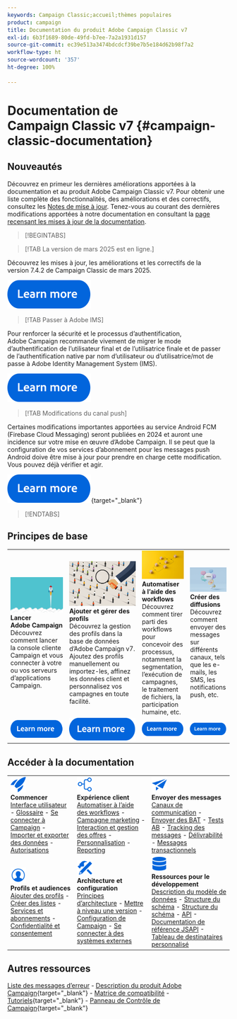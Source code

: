 ```yaml
---
keywords: Campaign Classic;accueil;thèmes populaires
product: campaign
title: Documentation du produit Adobe Campaign Classic v7
exl-id: 6b3f1689-80de-49fd-b7ee-7a2a1931d157
source-git-commit: ec39e513a3474bdcdcf39be7b5e184d62b98f7a2
workflow-type: ht
source-wordcount: '357'
ht-degree: 100%

---
```


# Documentation de Campaign Classic v7 {#campaign-classic-documentation}

<!--![](platform/using/assets/do-not-localize/banner_acc_doc.jpg) -->

## Nouveautés

Découvrez en primeur les dernières améliorations apportées à la documentation et au produit Adobe Campaign Classic v7. Pour obtenir une liste complète des fonctionnalités, des améliorations et des correctifs, consultez les [Notes de mise à jour](rn/using/latest-release.md).  Tenez-vous au courant des dernières modifications apportées à notre documentation en consultant la [page recensant les mises à jour de la documentation](rn/using/documentation-updates.md).

>[!BEGINTABS]


>[!TAB La version de mars 2025 est en ligne.]

Découvrez les mises à jour, les améliorations et les correctifs de la version 7.4.2 de Campaign Classic de mars 2025.

[![Image](assets/do-not-localize/learn-more-button.svg)](rn/using/latest-release.md)

>[!TAB Passer à Adobe IMS]

Pour renforcer la sécurité et le processus d’authentification, Adobe Campaign recommande vivement de migrer le mode d’authentification de l’utilisateur final et de l’utilisatrice finale et de passer de l’authentification native par nom d’utilisateur ou d’utilisatrice/mot de passe à Adobe Identity Management System (IMS).

[![image](assets/do-not-localize/learn-more-button.svg)](technotes/using/ac-ims.md)


>[!TAB Modifications du canal push]

Certaines modifications importantes apportées au service Android FCM (Firebase Cloud Messaging) seront publiées en 2024 et auront une incidence sur votre mise en œuvre d’Adobe Campaign. Il se peut que la configuration de vos services d’abonnement pour les messages push Android doive être mise à jour pour prendre en charge cette modification. Vous pouvez déjà vérifier et agir.

[![image](assets/do-not-localize/learn-more-button.svg)](https://experienceleague.adobe.com/docs/campaign/technotes-ac/tn-new/push-technote.html?lang=fr){target="_blank"}


>[!ENDTABS]

## Principes de base

<table style="table-layout:fixed">
  <tr style="border: 0;">
    <td>
    <a href="platform/using/launching-adobe-campaign.md"><img src="assets/do-not-localize/start-launch.png"></a></a>
    <div><strong>Lancer Adobe Campaign</strong><br/> Découvrez comment lancer la console cliente Campaign et vous connecter à votre ou vos serveurs d’applications Campaign.</div>
    </td>
    <td>
    <a href="platform/using/about-profiles.md"><img src="assets/do-not-localize/start-profiles.png"></a>
    <div><strong>Ajouter et gérer des profils</strong><br/> Découvrez la gestion des profils dans la base de données d’Adobe Campaign v7. Ajoutez des profils manuellement ou importez-les, affinez les données client et personnalisez vos campagnes en toute facilité.</div>
    </td>
    <td>
    <a href="workflow/using/about-workflows.md"><img src="assets/do-not-localize/start-workflows.jpeg"></a>
    <div><strong>Automatiser à l’aide des workflows</strong><br/> Découvrez comment tirer parti des workflows pour concevoir des processus, notamment la segmentation, l’exécution de campagnes, le traitement de fichiers, la participation humaine, etc.
    </div></td>
    <td>
    <a href="delivery/using/steps-about-delivery-creation-steps.md"><img src="assets/do-not-localize/start-deliveries.jpeg"></a>
    <div><strong>Créer des diffusions</strong><br/> Découvrez comment envoyer des messages sur différents canaux, tels que les e-mails, les SMS, les notifications push, etc.</div>
    </td>
  </tr>
  <tr style="border: 0;">
    <td align="center"><a href="platform/using/launching-adobe-campaign.md"><img src="assets/do-not-localize/learn-more-button.svg"></a></td>
    <td align="center"><a href="platform/using/about-profiles.md"><img src="assets/do-not-localize/learn-more-button.svg"></a></td>
    <td align="center"><a href="workflow/using/about-workflows.md"><img src="assets/do-not-localize/learn-more-button.svg"></a></td>
    <td align="center"><a href="delivery/using/steps-about-delivery-creation-steps.md"><img src="assets/do-not-localize/learn-more-button.svg"></a></td>
    </tr>
</table>

## Accéder à la documentation

<table style="table-layout:auto">
  <tr style="border: 0;">
    <td>
      <img src="assets/do-not-localize/icon-start.svg" width="35px">
<br/>
<strong>Commencer</strong><br/> <a href="platform/using/adobe-campaign-workspace.md">Interface utilisateur</a> - <a href="platform/using/ac-glossary.md">Glossaire</a> - <a href="platform/using/launching-adobe-campaign.md">Se connecter à Campaign</a> - <a href="platform/using/get-started-data-import-export.md">Importer et exporter des données</a> - <a href="platform/using/access-management.md">Autorisations</a>
    </td>
    <td>
      <img src="assets/do-not-localize/icon-experience.svg" width="35px">
<br/>
<strong>Expérience client</strong><br/> <a href="workflow/using/about-workflows.md">Automatiser à l’aide des workflows</a> - <a href="campaign/using/setting-up-marketing-campaigns.md">Campagne marketing</a> - <a href="interaction/using/interaction-and-offer-management.md">Interaction et gestion des offres</a> - <a href="delivery/using/about-personalization.md">Personnalisation</a> - <a href="reporting/using/about-adobe-campaign-reporting-tools.md">Reporting</a>
    </td>
    <td>
      <img src="assets/do-not-localize/icon-send.svg" width="35px">
<br/>
<strong>Envoyer des messages</strong><br/> <a href="delivery/using/communication-channels.md">Canaux de communication</a> - <a href="delivery/using/steps-about-delivery-creation-steps.md#sending-a-proof">Envoyer des BAT</a> - <a href="delivery/using/get-started-a-b-testing.md">Tests AB</a> - <a href="delivery/using/about-message-tracking.md">Tracking des messages</a> - <a href="delivery/using/about-deliverability.md">Délivrabilité</a> - <a href="message-center/using/about-transactional-messaging.md">Messages transactionnels</a>
    </td>
  </tr>
  <tr style="border: 0;">
    <td>
      <img src="assets/do-not-localize/icon_profile-audience.svg" width="35px">
<br/>
<strong>Profils et audiences</strong><br/> <a href="platform/using/adding-profiles.md">Ajouter des profils</a> - <a href="platform/using/creating-and-managing-lists.md">Créer des listes</a> - <a href="delivery/using/about-services-and-subscriptions.md">Services et abonnements</a> - <a href="platform/using/privacy-management.md">Confidentialité et consentement</a>
    </td>
    <td>
      <img src="assets/do-not-localize/icon-configure.svg" width="35px">
<br/>
<strong>Architecture et configuration</strong><br/> <a href="production/using/general-architecture.md">Principes d’architecture</a> - <a href="production/using/build-upgrade.md">Mettre à niveau une version</a> - <a href="production/using/configuration.md">Configuration de Campaign</a> - <a href="installation/using/external-accounts.md">Se connecter à des systèmes externes</a>
    </td>
    <td>
      <img src="assets/do-not-localize/icon-dev.svg" width="35px">
      <br/>
      <strong>Ressources pour le développement</strong><br/> <a href="configuration/using/about-data-model.md">Description du modèle de données</a> - <a href="configuration/using/about-schema-reference.md">Structure du schéma</a> - <a href="configuration/using/editing-forms.md">Structure du schéma</a> - <a href="configuration/using/about-web-services.md">API</a> - <a href="https://experienceleague.adobe.com/developer/campaign-api/api/index.html?lang=fr">Documentation de référence JSAPI</a> - <a href="configuration/using/about-custom-recipient-table.md">Tableau de destinataires personnalisé</a>
    </td>
  </tr>
</table>

## Autres ressources

[Liste des messages d’erreur](https://experienceleague.adobe.com/developer/campaign-errors/error_codes.html?lang=fr) - [Description du produit Adobe Campaign](https://helpx.adobe.com/fr/legal/product-descriptions/adobe-campaign-managed-cloud-services.html){target="_blank"} - [Matrice de compatibilité](rn/using/compatibility-matrix.md) - [Tutoriels](https://experienceleague.adobe.com/docs/campaign-classic-learn/tutorials/overview.html?lang=fr){target="_blank"} - [Panneau de Contrôle de Campaign](https://experienceleague.adobe.com/docs/control-panel/using/discover-control-panel/key-features.html?lang=fr){target="_blank"}
